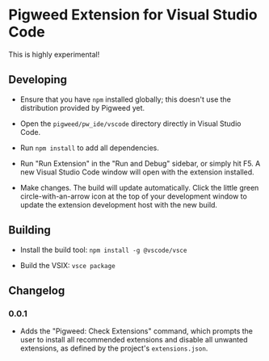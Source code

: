 # Pigweed Extension for Visual Studio Code

This is highly experimental!

## Developing

- Ensure that you have `npm` installed globally; this doesn't use the
  distribution provided by Pigweed yet.

- Open the `pigweed/pw_ide/vscode` directory directly in Visual Studio Code.

- Run `npm install` to add all dependencies.

- Run "Run Extension" in the "Run and Debug" sidebar, or simply hit F5. A new
  Visual Studio Code window will open with the extension installed.

- Make changes. The build will update automatically. Click the little green
  circle-with-an-arrow icon at the top of your development window to update
  the extension development host with the new build.

## Building

- Install the build tool: `npm install -g @vscode/vsce`

- Build the VSIX: `vsce package`

## Changelog

### 0.0.1

- Adds the "Pigweed: Check Extensions" command, which prompts the user to
  install all recommended extensions and disable all unwanted extensions, as
  defined by the project's `extensions.json`.
